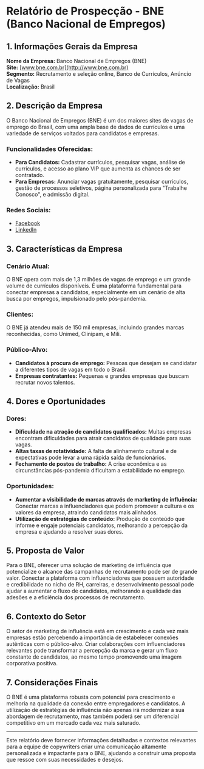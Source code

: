 # Relatório de Prospecção - BNE (Banco Nacional de Empregos)

## 1. Informações Gerais da Empresa

**Nome da Empresa:** Banco Nacional de Empregos (BNE)  
**Site:** [www.bne.com.br](http://www.bne.com.br)  
**Segmento:** Recrutamento e seleção online, Banco de Currículos, Anúncio de Vagas  
**Localização:** Brasil

## 2. Descrição da Empresa

O Banco Nacional de Empregos (BNE) é um dos maiores sites de vagas de emprego do Brasil, com uma ampla base de dados de currículos e uma variedade de serviços voltados para candidatos e empresas. 

### Funcionalidades Oferecidas:
- **Para Candidatos:** Cadastrar currículos, pesquisar vagas, análise de currículos, e acesso ao plano VIP que aumenta as chances de ser contratado.
- **Para Empresas:** Anunciar vagas gratuitamente, pesquisar currículos, gestão de processos seletivos, página personalizada para "Trabalhe Conosco", e admissão digital.

### Redes Sociais:
- [Facebook](https://www.facebook.com/BNE)
- [LinkedIn](https://www.linkedin.com/company/banco-nacional-de-empregos)

## 3. Características da Empresa

### Cenário Atual:
O BNE opera com mais de 1,3 milhões de vagas de emprego e um grande volume de currículos disponíveis. É uma plataforma fundamental para conectar empresas a candidatos, especialmente em um cenário de alta busca por empregos, impulsionado pelo pós-pandemia.

### Clientes:
O BNE já atendeu mais de 150 mil empresas, incluindo grandes marcas reconhecidas, como Unimed, Clinipam, e Mili.

### Público-Alvo:
- **Candidatos à procura de emprego:** Pessoas que desejam se candidatar a diferentes tipos de vagas em todo o Brasil.
- **Empresas contratantes:** Pequenas e grandes empresas que buscam recrutar novos talentos.

## 4. Dores e Oportunidades

### Dores:
- **Dificuldade na atração de candidatos qualificados:** Muitas empresas encontram dificuldades para atrair candidatos de qualidade para suas vagas.
- **Altas taxas de rotatividade:** A falta de alinhamento cultural e de expectativas pode levar a uma rápida saída de funcionários.
- **Fechamento de postos de trabalho:** A crise econômica e as circunstâncias pós-pandemia dificultam a estabilidade no emprego.

### Oportunidades:
- **Aumentar a visibilidade de marcas através de marketing de influência:** Conectar marcas a influenciadores que podem promover a cultura e os valores da empresa, atraindo candidatos mais alinhados.
- **Utilização de estratégias de conteúdo:** Produção de conteúdo que informe e engaje potenciais candidatos, melhorando a percepção da empresa e ajudando a resolver suas dores.

## 5. Proposta de Valor

Para o BNE, oferecer uma solução de marketing de influência que potencialize o alcance das campanhas de recrutamento pode ser de grande valor. Conectar a plataforma com influenciadores que possuem autoridade e credibilidade no nicho de RH, carreiras, e desenvolvimento pessoal pode ajudar a aumentar o fluxo de candidatos, melhorando a qualidade das adesões e a eficiência dos processos de recrutamento.

## 6. Contexto do Setor

O setor de marketing de influência está em crescimento e cada vez mais empresas estão percebendo a importância de estabelecer conexões autênticas com o público-alvo. Criar colaborações com influenciadores relevantes pode transformar a percepção da marca e gerar um fluxo constante de candidatos, ao mesmo tempo promovendo uma imagem corporativa positiva.

## 7. Considerações Finais

O BNE é uma plataforma robusta com potencial para crescimento e melhoria na qualidade da conexão entre empregadores e candidatos. A utilização de estratégias de influência não apenas irá modernizar a sua abordagem de recrutamento, mas também poderá ser um diferencial competitivo em um mercado cada vez mais saturado.

---

Este relatório deve fornecer informações detalhadas e contextos relevantes para a equipe de copywriters criar uma comunicação altamente personalizada e impactante para o BNE, ajudando a construir uma proposta que ressoe com suas necessidades e desejos.